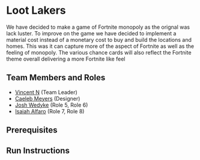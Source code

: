# Loot Lakers

We have decided to make a game of Fortnite monopoly as the orignal was lack luster. To improve on the game we have decided to implement a material cost instead of a monetary cost to buy and build the locations and homes. This was it can capture more of the aspect of Fortnite as well as the feeling of monopoly. The various chance cards will also reflect the Fortnite theme overall delivering a more Fortnite like feel

## Team Members and Roles

* [Vincent N](https://github.com/Vincent-Nittolo/CIS350-HW2-Nittolo/tree/main) (Team Leader)
* [Caeleb Meyers](https://github.com/C-Stryke/CIS350-HW2-Meyers) (Designer)
* [Josh Wedyke](https://github.com/wedykej/CIS350-HW2-Wedyke) (Role 5, Role 6)
* [Isaiah Alfaro](https://github.com/axvro/CIS350-HW2-Alfaro) (Role 7, Role 8)

## Prerequisites

## Run Instructions
